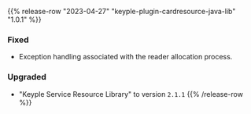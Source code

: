 {{% release-row "2023-04-27" "keyple-plugin-cardresource-java-lib" "1.0.1" %}} 
### Fixed
- Exception handling associated with the reader allocation process.
### Upgraded
- "Keyple Service Resource Library" to version `2.1.1`
{{% /release-row %}}
